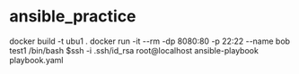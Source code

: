 # ansible_practice
docker build -t ubu1 .
docker run -it --rm -dp 8080:80 -p 22:22 --name bob test1 /bin/bash
$ssh -i .ssh/id_rsa root@localhost
ansible-playbook playbook.yaml
